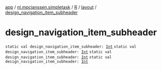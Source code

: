 [app](../../../index.md) / [nl.mpcjanssen.simpletask](../../index.md) / [R](../index.md) / [layout](index.md) / [design_navigation_item_subheader](.)

# design_navigation_item_subheader

`static val design_navigation_item_subheader: `[`Int`](https://kotlinlang.org/api/latest/jvm/stdlib/kotlin/-int/index.html)
`static val design_navigation_item_subheader: `[`Int`](https://kotlinlang.org/api/latest/jvm/stdlib/kotlin/-int/index.html)
`static val design_navigation_item_subheader: `[`Int`](https://kotlinlang.org/api/latest/jvm/stdlib/kotlin/-int/index.html)
`static val design_navigation_item_subheader: `[`Int`](https://kotlinlang.org/api/latest/jvm/stdlib/kotlin/-int/index.html)